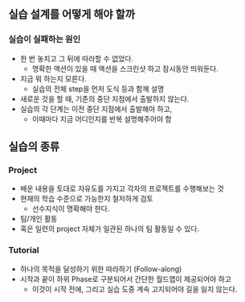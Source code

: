 ## 실습 설계를 어떻게 해야 할까

### 실습이 실패하는 원인

- 한 번 놓치고 그 뒤에 따라할 수 없었다.
	- 명확한 액션이 있을 때 액션을 스크린샷 하고 잠시동안 띄워둔다.
- 지금 뭐 하는지 모른다. 
	- 실습의 전체 step을 먼저 도식 등과 함께 설명
- 새로운 것을 할 때, 기존의 중단 지점에서 출발하지 않는다.
- 실습의 각 단계는 이전 중단 지점에서 출발해야 하고,
	- 이때마다 지금 어디인지를 반복 설명해주어야 함

## 실습의 종류

### Project

- 배운 내용을 토대로 자유도를 가지고 각자의 프로젝트를 수행해보는 것
- 현재의 학습 수준으로 가능한지 철저하게 검토
	- 선수지식이 명확해야 한다.
- 팀/개인 활동
- 혹은 일련의 project 자체가 일관된 하나의 팀 활동일 수 있다.

### Tutorial

- 하나의 목적을 달성하기 위한 따라하기 (Follow-along)
- 시작과 끝이 하위 Phase로 구분되어서 간단한 월드맵이 제공되어야 하고
	- 이것이 시작 전에, 그리고 실습 도중 계속 고지되어야 길을 잃지 않는다.
